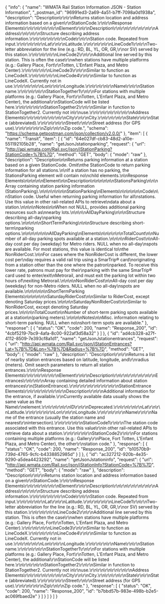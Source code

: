 {
  "info": {
    "name": "WMATA Rail Station Information JSON - Station Information",
    "_postman_id": "96991ed3-2a69-4a51-b7ff-7098a0d1938a",
    "description": "Description\r\n\r\nReturns station location and address information based on a given\r\nStationCode.\r\n\r\nResponse Elements\r\n\r\n\r\n\r\n\r\nElement\r\n\r\nDescription\r\n\r\n\r\n\r\n\r\n\r\nAddress\r\n\r\n\r\nStructure describing address information.\r\n\r\n\r\n\r\n\r\nCode\r\n\r\nStation code. Repeated from input.\r\n\r\n\r\n\r\nLat\r\n\r\nLatitude.\r\n\r\n\r\n\r\nLineCode1\r\n\r\nTwo-letter abbreviation for the line (e.g.: RD, BL, YL, OR, GR,\r\nor SV) served by this station.\r\n\r\n\r\n\r\nLineCode2\r\n\r\nAdditional line served by this station. This is often the case\r\nwhen stations have multiple platforms (e.g.: Gallery Place, Fort\r\nTotten, L'Enfant Plaza, and Metro Center).\r\n\r\n\r\n\r\nLineCode3\r\n\r\nSimilar to function as LineCodeX.\r\n\r\n\r\n\r\nLineCode4\r\n\r\nSimilar to function as LineCodeX. Currently not in use.\r\n\r\n\r\n\r\nLon\r\n\r\nLongitude.\r\n\r\n\r\n\r\nName\r\n\r\nStation name.\r\n\r\n\r\n\r\nStationTogether1\r\n\r\nFor stations with multiple platforms (e.g.: Gallery Place, Fort\r\nTotten, L'Enfant Plaza, and Metro Center), the additional\r\nStationCode will be listed here.\r\n\r\n\r\n\r\nStationTogether2\r\n\r\nSimilar in function to StationTogether2. Currently not in\r\nuse.\r\n\r\n\r\n\r\n\r\n\r\nAddress Elements\r\n\r\n\r\n\r\n\r\n\r\nCity\r\n\r\nCity.\r\n\r\n\r\n\r\nState\r\n\r\nState (abbreviated).\r\n\r\n\r\n\r\nStreet\r\n\r\nStreet address (for GPS use).\r\n\r\n\r\n\r\nZip\r\n\r\nZip code.",
    "schema": "https://schema.getpostman.com/json/collection/v2.0.0/"
  },
  "item": [
    {
      "name": "Transit",
      "item": [
        {
          "id": "64e027df-cb83-48d2-a10e-551192105b28",
          "name": "getJsonJstationparking",
          "request": {
            "url": "http://api.wmata.com/Rail.svc/json/jStationParking?StationCode=%7B%7D",
            "method": "GET",
            "body": {
              "mode": "raw"
            },
            "description": "Description\n\nReturns parking information at a station based on a given StationCode. Omit\nthe StationCode to return parking information for all stations.\n\nIf a station has no parking, the StationsParking element will contain no\nchild elements.\n\nResponse Elements\n\n\n\n\nElement\n\nDescription\n\n\n\n\n\nStationsParking\n\n\nArray containing station parking information (StationParking).\n\n\n\n\n\n\nStationParking\nElements\n\n\n\n\n\nCode\n\nStation code. Useful when returning parking information for all\nstations. Use this value in other rail-related APIs to retrieve\ndata about a station.\n\n\n\nNotes\n\nWhen not NULL, provides additional parking resources such as\nnearby lots.\n\n\n\nAllDayParking\n\n\nStructure describing all-day\nparking options.\n\n\n\n\nShortTermParking\n\n\nStructure describing short-term\nparking options.\n\n\n\n\n\n\nAllDayParking\nElements\n\n\n\n\n\nTotalCount\n\nNumber of all-day parking spots available at a station.\n\n\n\nRiderCost\n\nAll-day cost per day (weekday) for Metro riders. NULL when no all-day\nspots are available. For most stations, this value is identical to\nthe NonRiderCost.\n\nFor cases where the NonRiderCost is different, the lower cost per\nday requires a valid rail trip using a SmarTrip&reg; card\noriginating from a station other than the one where the patron\nparked. To receive this lower rate, patrons must pay for their\nparking with the same SmarTrip&reg; card used to enter/exit\nMetrorail, and must exit the parking lot within two hours of\nexiting Metrorail.\n\n\n\nNonRiderCost\n\nAll-day cost per day (weekday) for non-Metro riders. NULL when no all-day\nspots are available.\n\n\n\n\n\nShortTermParking Elements\n\n\n\n\n\nSaturdayRiderCost\n\nSimilar to RiderCost, except denoting Saturday prices.\n\n\n\nSaturdayNonRiderCost\n\nSimilar to NonRiderCost, except denoting Saturday prices.\n\n\n\nTotalCount\n\nNumber of short-term parking spots available at a station\n(parking meters).\n\n\n\nNotes\n\nMisc. information relating to short-term parking. NULL when no\nshort-term spots are available."
          },
          "response": [
            {
              "status": "OK",
              "code": 200,
              "name": "Response_200",
              "id": "4cbf5219-7bc9-4afa-8c00-922af3d58a32"
            }
          ]
        },
        {
          "id": "ad4cb328-a27f-4112-8509-7e393cf8a1d1",
          "name": "getJsonJstationentrances",
          "request": {
            "url": "http://api.wmata.com/Rail.svc/json/jStationEntrances?Lat=%7B%7D&Lon=%7B%7D&Radius=%7B%7D",
            "method": "GET",
            "body": {
              "mode": "raw"
            },
            "description": "Description\r\n\r\nReturns a list of nearby station entrances based on latitude, longitude, and\r\nradius (meters). Omit search parameters to return all station entrances.\r\n\r\nResponse Elements\r\n\r\n\r\n\r\n\r\nElement\r\n\r\nDescription\r\n\r\n\r\n\r\n\r\n\r\nEntrances\r\n\r\n\r\nArray containing detailed information about station entrances\r\n(StationEntrance).\r\n\r\n\r\n\r\n\r\n\r\n\r\nStationEntrance Elements\r\n\r\n\r\n\r\n\r\n\r\nDescription\r\n\r\nAdditional information for the entrance, if available.\r\nCurrently available data usually shows the same value as the Name\r\nelement.\r\n\r\n\r\n\r\nID\r\n\r\nDeprecated.\r\n\r\n\r\n\r\nLat\r\n\r\nLatitude.\r\n\r\n\r\n\r\nLon\r\n\r\nLongitude.\r\n\r\n\r\n\r\nName\r\n\r\nName of the entrance (usually the station name and nearest\r\nintersection).\r\n\r\n\r\n\r\nStationCode1\r\n\r\nThe station code associated with this entrance. Use this value\r\nin other rail-related APIs to retrieve data about a station.\r\n\r\n\r\n\r\nStationCode2\r\n\r\nFor stations containing multiple platforms (e.g.: Gallery\r\nPlace, Fort Totten, L'Enfant Plaza, and Metro Center), the other\r\nstation code."
          },
          "response": [
            {
              "status": "OK",
              "code": 200,
              "name": "Response_200",
              "id": "b10570b9-739d-4765-9cfc-b4338852985d"
            }
          ]
        },
        {
          "id": "ac327212-920b-4e35-9290-a5dea4423292",
          "name": "getJsonJstationinfo",
          "request": {
            "url": "http://api.wmata.com/Rail.svc/json/jStationInfo?StationCode=%7B%7D",
            "method": "GET",
            "body": {
              "mode": "raw"
            },
            "description": "Description\r\n\r\nReturns station location and address information based on a given\r\nStationCode.\r\n\r\nResponse Elements\r\n\r\n\r\n\r\n\r\nElement\r\n\r\nDescription\r\n\r\n\r\n\r\n\r\n\r\nAddress\r\n\r\n\r\nStructure describing address information.\r\n\r\n\r\n\r\n\r\nCode\r\n\r\nStation code. Repeated from input.\r\n\r\n\r\n\r\nLat\r\n\r\nLatitude.\r\n\r\n\r\n\r\nLineCode1\r\n\r\nTwo-letter abbreviation for the line (e.g.: RD, BL, YL, OR, GR,\r\nor SV) served by this station.\r\n\r\n\r\n\r\nLineCode2\r\n\r\nAdditional line served by this station. This is often the case\r\nwhen stations have multiple platforms (e.g.: Gallery Place, Fort\r\nTotten, L'Enfant Plaza, and Metro Center).\r\n\r\n\r\n\r\nLineCode3\r\n\r\nSimilar to function as LineCodeX.\r\n\r\n\r\n\r\nLineCode4\r\n\r\nSimilar to function as LineCodeX. Currently not in use.\r\n\r\n\r\n\r\nLon\r\n\r\nLongitude.\r\n\r\n\r\n\r\nName\r\n\r\nStation name.\r\n\r\n\r\n\r\nStationTogether1\r\n\r\nFor stations with multiple platforms (e.g.: Gallery Place, Fort\r\nTotten, L'Enfant Plaza, and Metro Center), the additional\r\nStationCode will be listed here.\r\n\r\n\r\n\r\nStationTogether2\r\n\r\nSimilar in function to StationTogether2. Currently not in\r\nuse.\r\n\r\n\r\n\r\n\r\n\r\nAddress Elements\r\n\r\n\r\n\r\n\r\n\r\nCity\r\n\r\nCity.\r\n\r\n\r\n\r\nState\r\n\r\nState (abbreviated).\r\n\r\n\r\n\r\nStreet\r\n\r\nStreet address (for GPS use).\r\n\r\n\r\n\r\nZip\r\n\r\nZip code."
          },
          "response": [
            {
              "status": "OK",
              "code": 200,
              "name": "Response_200",
              "id": "b7bbd57b-983e-498b-b2e5-ac069fbaed2e"
            }
          ]
        }
      ]
    }
  ]
}